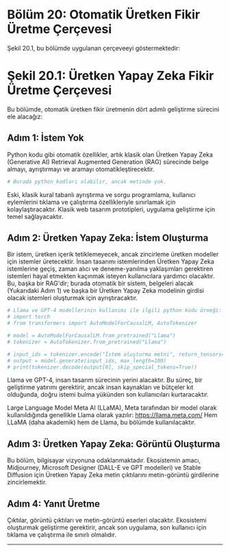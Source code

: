 # Bölüm 20: Otomatik Üretken Fikir Üretme Çerçevesi

Şekil 20.1, bu bölümde uygulanan çerçeveeyi göstermektedir:
# Şekil 20.1: Üretken Yapay Zeka Fikir Üretme Çerçevesi

Bu bölümde, otomatik üretken fikir üretmenin dört adımlı geliştirme sürecini ele alacağız:
## Adım 1: İstem Yok
Python kodu gibi otomatik özellikler, artık klasik olan Üretken Yapay Zeka (Generative AI) Retrieval Augmented Generation (RAG) sürecinde belge almayı, ayrıştırmayı ve aramayı otomatikleştirecektir. 
```python
# Burada python kodları olabilir, ancak metinde yok.
```
Eski, klasik kural tabanlı ayrıştırma ve sorgu programlama, kullanıcı eylemlerini tıklama ve çalıştırma özellikleriyle sınırlamak için kolaylaştıracaktır. Klasik web tasarım prototipleri, uygulama geliştirme için temel sağlayacaktır.

## Adım 2: Üretken Yapay Zeka: İstem Oluşturma
Bir istem, üretken içerik tetiklemeyecek, ancak zincirleme üretken modeller için istemler üretecektir. İnsan tasarımı istemlerinden Üretken Yapay Zeka istemlerine geçiş, zaman alıcı ve deneme-yanılma yaklaşımları gerektiren istemleri hayal etmekten kaçınmak isteyen kullanıcılara yardımcı olacaktır. Bu, başka bir RAG'dir; burada otomatik bir sistem, belgeleri alacak (Yukarıdaki Adım 1) ve başka bir Üretken Yapay Zeka modelinin girdisi olacak istemleri oluşturmak için ayrıştıracaktır. 
```python
# Llama ve GPT-4 modellerinin kullanımı ile ilgili python kodu örneği:
# import torch 
# from transformers import AutoModelForCausalLM, AutoTokenizer

# model = AutoModelForCausalLM.from_pretrained("Llama")
# tokenizer = AutoTokenizer.from_pretrained("Llama")

# input_ids = tokenizer.encode("İstem oluşturma metni", return_tensors="pt")
# output = model.generate(input_ids, max_length=100)
# print(tokenizer.decode(output[0], skip_special_tokens=True))
```
Llama ve GPT-4, insan tasarım sürecinin yerini alacaktır. Bu süreç, bir geliştirme yatırımı gerektirir, ancak insan kaynakları ve bütçeler kıt olduğunda, doğru istemi bulma yükünden son kullanıcıları kurtaracaktır.

Large Language Model Meta AI (LLaMA), Meta tarafından bir model olarak kullanıldığında genellikle Llama olarak yazılır: https://llama.meta.com/ 
Hem LLaMA (daha akademik) hem de Llama, bu bölümde kullanılacaktır.

## Adım 3: Üretken Yapay Zeka: Görüntü Oluşturma
Bu bölüm, bilgisayar vizyonuna odaklanmaktadır. Ekosistemin amacı, Midjourney, Microsoft Designer (DALL-E ve GPT modelleri) ve Stable Diffusion için Üretken Yapay Zeka metin çıktılarını metin-görüntü girdilerine zincirlemektir.

## Adım 4: Yanıt Üretme
Çıktılar, görüntü çıktıları ve metin-görüntü eserleri olacaktır. Ekosistemi oluşturmak geliştirme gerektirir, ancak son uygulama, son kullanıcı için tıklama ve çalıştırma ile sınırlı olmalıdır.

---

